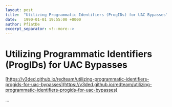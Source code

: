 ```yaml
---
layout: post
title:  "Utilizing Programmatic Identifiers (ProgIDs) for UAC Bypasses"
date:   1990-01-01 19:55:00 +0000
author: PfiatDe
excerpt_separator: <!--more-->
---
```


# Utilizing Programmatic Identifiers (ProgIDs) for UAC Bypasses

[https://v3ded.github.io/redteam/utilizing-programmatic-identifiers-progids-for-uac-bypasses](https://v3ded.github.io/redteam/utilizing-programmatic-identifiers-progids-for-uac-bypasses)

...
<!--more-->
